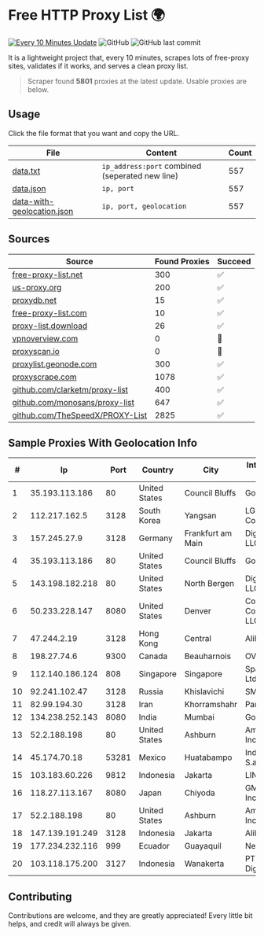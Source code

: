 
# Free HTTP Proxy List 🌍

[![Every 10 Minutes Update](https://github.com/mertguvencli/http-proxy-list/actions/workflows/main.yml/badge.svg?branch=main)](https://github.com/mertguvencli/http-proxy-list/actions/workflows/main.yml)
![GitHub](https://img.shields.io/github/license/mertguvencli/http-proxy-list)
![GitHub last commit](https://img.shields.io/github/last-commit/mertguvencli/http-proxy-list)

It is a lightweight project that, every 10 minutes, scrapes lots of free-proxy sites, validates if it works, and serves a clean proxy list.


> Scraper found **5801** proxies at the latest update. Usable proxies are below.

## Usage

Click the file format that you want and copy the URL.


|File|Content|Count|
|----|-------|-----|
|[data.txt](https://raw.githubusercontent.com/mertguvencli/http-proxy-list/main/proxy-list/data.txt)|`ip_address:port` combined (seperated new line)|557|
|[data.json](https://raw.githubusercontent.com/mertguvencli/http-proxy-list/main/proxy-list/data.json)|`ip, port`|557|
|[data-with-geolocation.json](https://raw.githubusercontent.com/mertguvencli/http-proxy-list/main/proxy-list/data-with-geolocation.json)|`ip, port, geolocation`|557|

## Sources

|Source|Found Proxies|Succeed|
|------|-------------|-------|
|[free-proxy-list.net](https://free-proxy-list.net)|300|✅|
|[us-proxy.org](https://www.us-proxy.org)|200|✅|
|[proxydb.net](http://proxydb.net)|15|✅|
|[free-proxy-list.com](https://free-proxy-list.com/?page=&port=&type%5B%5D=http&type%5B%5D=https&up_time=0&search=Search)|10|✅|
|[proxy-list.download](https://www.proxy-list.download/HTTP)|26|✅|
|[vpnoverview.com](https://vpnoverview.com/privacy/anonymous-browsing/free-proxy-servers)|0|🚫|
|[proxyscan.io](https://www.proxyscan.io)|0|🚫|
|[proxylist.geonode.com](https://proxylist.geonode.com/api/proxy-list?limit=300&page=1&sort_by=lastChecked&sort_type=desc&protocols=http,https)|300|✅|
|[proxyscrape.com](https://api.proxyscrape.com/v2/?request=displayproxies&protocol=http&timeout=10000&country=all&ssl=all&anonymity=all)|1078|✅|
|[github.com/clarketm/proxy-list](https://raw.githubusercontent.com/clarketm/proxy-list/master/proxy-list-raw.txt)|400|✅|
|[github.com/monosans/proxy-list](https://raw.githubusercontent.com/monosans/proxy-list/main/proxies/http.txt)|647|✅|
|[github.com/TheSpeedX/PROXY-List](https://raw.githubusercontent.com/TheSpeedX/PROXY-List/master/http.txt)|2825|✅|


## Sample Proxies With Geolocation Info

|#|Ip|Port|Country|City|Internet Service Provider|
|-|--|----|-------|----|-------------------------|
|1|35.193.113.186|80|United States|Council Bluffs|Google LLC|
|2|112.217.162.5|3128|South Korea|Yangsan|LG DACOM Corporation|
|3|157.245.27.9|3128|Germany|Frankfurt am Main|DigitalOcean, LLC|
|4|35.193.113.186|80|United States|Council Bluffs|Google LLC|
|5|143.198.182.218|80|United States|North Bergen|DigitalOcean, LLC|
|6|50.233.228.147|8080|United States|Denver|Comcast Cable Communications, LLC|
|7|47.244.2.19|3128|Hong Kong|Central|Alibaba.com LLC|
|8|198.27.74.6|9300|Canada|Beauharnois|OVH SAS|
|9|112.140.186.124|808|Singapore|Singapore|Sparkstation Pte Ltd|
|10|92.241.102.47|3128|Russia|Khislavichi|SMOLTELECOM|
|11|82.99.194.30|3128|Iran|Khorramshahr|ParsOnline Co.|
|12|134.238.252.143|8080|India|Mumbai|Google LLC|
|13|52.2.188.198|80|United States|Ashburn|Amazon.com, Inc.|
|14|45.174.70.18|53281|Mexico|Huatabampo|Index Datacom S.a. De C.V.|
|15|103.183.60.226|9812|Indonesia|Jakarta|LINTASARTA|
|16|118.27.113.167|8080|Japan|Chiyoda|GMO Internet, Inc.|
|17|52.2.188.198|80|United States|Ashburn|Amazon.com, Inc.|
|18|147.139.191.249|3128|Indonesia|Jakarta|Alibaba.com LLC|
|19|177.234.232.116|999|Ecuador|Guayaquil|Nedetel S.A.|
|20|103.118.175.200|3127|Indonesia|Wanakerta|PT Pedjoeang Digital Networks|



## Contributing

Contributions are welcome, and they are greatly appreciated! Every
little bit helps, and credit will always be given.

